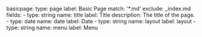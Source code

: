 basicpage:
    type: page
    label: Basic Page
    match: '*.md'
    exclude: _index.md
    fields:
      - type: string
        name: title
        label: Title
        description: The title of the page.
      - type: date
        name: date
        label: Date
      - type: string
        name: layout
        label: layout
      - type: string
        name: menu
        label: Menu